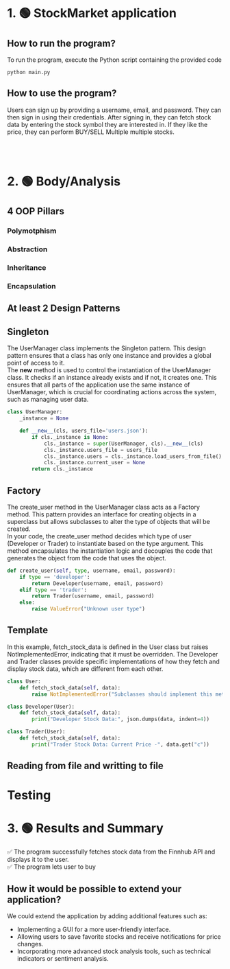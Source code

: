 # 1. 🟢 StockMarket application

## How to run the program?
To run the program, execute the Python script containing the provided code 

```
python main.py
```

## How to use the program?
Users can sign up by providing a username, email, and password. They can then sign in using their credentials. After signing in, they can fetch stock data by entering the stock symbol they are interested in.
If they like the price, they can perform BUY/SELL Multiple multiple stocks.

<br><br>

# 2. 🟢 Body/Analysis

## 4 OOP Pillars

### Polymotphism

### Abstraction

### Inheritance

### Encapsulation

## At least 2 Design Patterns



## Singleton 

The UserManager class implements the Singleton pattern. This design pattern ensures that a class has only one instance and provides a global point of access to it.<br>
The __new__ method is used to control the instantiation of the UserManager class. It checks if an instance already exists and if not, it creates one. This ensures that all parts of the application use the same instance of UserManager, which is crucial for coordinating actions across the system, such as managing user data.

```python
class UserManager:
    _instance = None

    def __new__(cls, users_file='users.json'):
        if cls._instance is None:
            cls._instance = super(UserManager, cls).__new__(cls)
            cls._instance.users_file = users_file
            cls._instance.users = cls._instance.load_users_from_file()
            cls._instance.current_user = None
        return cls._instance

```

## Factory 

The create_user method in the UserManager class acts as a Factory method. This pattern provides an interface for creating objects in a superclass but allows subclasses to alter the type of objects that will be created. <br>
In your code, the create_user method decides which type of user (Developer or Trader) to instantiate based on the type argument. This method encapsulates the instantiation logic and decouples the code that generates the object from the code that uses the object.
```python
def create_user(self, type, username, email, password):
    if type == 'developer':
        return Developer(username, email, password)
    elif type == 'trader':
        return Trader(username, email, password)
    else:
        raise ValueError("Unknown user type")
```

## Template 

In this example, fetch_stock_data is defined in the User class but raises NotImplementedError, indicating that it must be overridden. The Developer and Trader classes provide specific implementations of how they fetch and display stock data, which are different from each other.

```python
class User:
    def fetch_stock_data(self, data):
        raise NotImplementedError("Subclasses should implement this method to display specific stock data.")

class Developer(User):
    def fetch_stock_data(self, data):
        print("Developer Stock Data:", json.dumps(data, indent=4))

class Trader(User):
    def fetch_stock_data(self, data):
        print("Trader Stock Data: Current Price -", data.get("c"))

```

## Reading from file and writting to file

# Testing

# 3. 🟢 Results and Summary

✅ The program successfully fetches stock data from the Finnhub API and displays it to the user. <br>
✅ The program lets user to buy 

## How it would be possible to extend your application?
We could extend the application by adding additional features such as:
- Implementing a GUI for a more user-friendly interface.
- Allowing users to save favorite stocks and receive notifications for price changes.
- Incorporating more advanced stock analysis tools, such as technical indicators or sentiment analysis.


